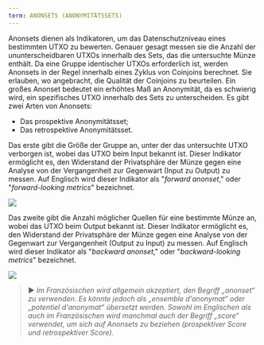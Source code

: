 ```yaml
---
term: ANONSETS (ANONYMITÄTSSETS)
---
```


Anonsets dienen als Indikatoren, um das Datenschutzniveau eines bestimmten UTXO zu bewerten. Genauer gesagt messen sie die Anzahl der ununterscheidbaren UTXOs innerhalb des Sets, das die untersuchte Münze enthält. Da eine Gruppe identischer UTXOs erforderlich ist, werden Anonsets in der Regel innerhalb eines Zyklus von Coinjoins berechnet. Sie erlauben, wo angebracht, die Qualität der Coinjoins zu beurteilen. Ein großes Anonset bedeutet ein erhöhtes Maß an Anonymität, da es schwierig wird, ein spezifisches UTXO innerhalb des Sets zu unterscheiden. Es gibt zwei Arten von Anonsets:
* Das prospektive Anonymitätsset;
* Das retrospektive Anonymitätsset.

Das erste gibt die Größe der Gruppe an, unter der das untersuchte UTXO verborgen ist, wobei das UTXO beim Input bekannt ist. Dieser Indikator ermöglicht es, den Widerstand der Privatsphäre der Münze gegen eine Analyse von der Vergangenheit zur Gegenwart (Input zu Output) zu messen. Auf Englisch wird dieser Indikator als "*forward anonset*," oder "*forward-looking metrics*" bezeichnet.

![](../../dictionnaire/assets/39.png)

Das zweite gibt die Anzahl möglicher Quellen für eine bestimmte Münze an, wobei das UTXO beim Output bekannt ist. Dieser Indikator ermöglicht es, den Widerstand der Privatsphäre der Münze gegen eine Analyse von der Gegenwart zur Vergangenheit (Output zu Input) zu messen. Auf Englisch wird dieser Indikator als "*backward anonset*," oder "*backward-looking metrics*" bezeichnet.

![](../../dictionnaire/assets/40.png)

> ► *Im Französischen wird allgemein akzeptiert, den Begriff „anonset“ zu verwenden. Es könnte jedoch als „ensemble d'anonymat“ oder „potentiel d'anonymat“ übersetzt werden. Sowohl im Englischen als auch im Französischen wird manchmal auch der Begriff „score“ verwendet, um sich auf Anonsets zu beziehen (prospektiver Score und retrospektiver Score).*